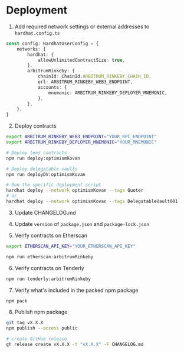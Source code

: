 # Deployment

1. Add required network settings or external addresses to `hardhat.config.ts`

```ts
const config: HardhatUserConfig = {
    networks: {
        hardhat: {
            allowUnlimitedContractSize: true,
        },
        arbitrumRinkeby: {
            chainId: ChainId.ARBITRUM_RINKEBY_CHAIN_ID,
            url: ARBITRUM_RINKEBY_WEB3_ENDPOINT,
            accounts: {
                mnemonic: ARBITRUM_RINKEBY_DEPLOYER_MNEMONIC,
            },
        },
    },
}
```

2. Deploy contracts

```bash
export ARBITRUM_RINKEBY_WEB3_ENDPOINT="YOUR_RPC_ENDPOINT"
export ARBITRUM_RINKEBY_DEPLOYER_MNEMONIC="YOUR_MNEMONIC"

# Deploy lens contracts
npm run deploy:optimismKovan

# Deploy delegatable vaults
npm run deployDV:optimismKovan

# Run the specific deployment script
hardhat deploy --network optimismKovan --tags Quoter
# or
hardhat deploy --network optimismKovan --tags DelegatableVault001
```

3. Update CHANGELOG.md

4. Update `version` of `package.json` and `package-lock.json`

5. Verify contracts on Etherscan
```bash
export ETHERSCAN_API_KEY="YOUR_ETHERSCAN_API_KEY"

npm run etherscan:arbitrumRinkeby
```

6. Verify contracts on Tenderly
```bash
npm run tenderly:arbitrumRinkeby
```

7. Verify what's included in the packed npm package

```bash
npm pack
```

8. Publish npm package

```bash
git tag vX.X.X
npm publish --access public

# create GitHub release
gh release create vX.X.X -t "vX.X.X" -F CHANGELOG.md
```
